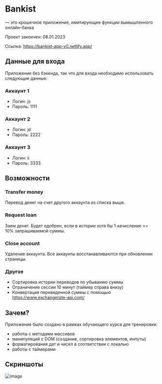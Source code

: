 # Bankist

— это крошечное приложение, имитирующее функции вымышленного онлайн-банка

Проект закончен: 08.01.2023

Ссылка: https://bankist-app-v0.netlify.app/

## Данные для входа

Приложение без бэкенда, так что для входа необходимо использовать следующие данные:

### Аккаунт 1

- Логин: js
- Пароль: 1111

### Аккаунт 2

- Логин: jd
- Пароль: 2222

### Аккаунт 3

- Логин: ii
- Пароль: 3333

## Возможности

### Transfer money

Перевод денег на счет другого аккаунта из списка выше.

### Request loan

Заем денег. Будет одобрен, если в истории хотя бы 1 начисление >= 10% запрашиваемой суммы.

### Close account

Удаление аккаунта. Все аккаунты восстанавливаются при обновлении страницы.

### Другое

- Сортировка истории переводов по убыванию суммы
- Ограничение сессии 10 минут (таймер справа внизу)
- Конвертация переведенной суммы с помощью https://www.exchangerate-api.com/

## Зачем?

Приложение было создано в рамках обучающего курса для тренировки:

- работы с методами массивов
- манипуляций с DOM (создание, сортировка элементов, инпуты)
- форматирования дат и чисел в соответствии с локалью
- работы с таймерами

## Скриншоты
![image](https://github.com/apterousteen/Bankist-App/assets/71407842/74cf1a93-d636-43cd-ac63-d4df44f45c4d)
